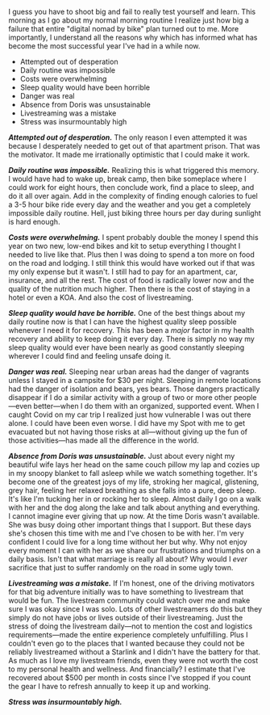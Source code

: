 I guess you have to shoot big and fail to really test yourself and learn. This morning as I go about my normal morning routine I realize just how big a failure that entire "digital nomad by bike" plan turned out to me. More importantly, I understand all the reasons why which has informed what has become the most successful year I've had in a while now.

- Attempted out of desperation
- Daily routine was impossible
- Costs were overwhelming
- Sleep quality would have been horrible
- Danger was real
- Absence from Doris was unsustainable
- Livestreaming was a mistake
- Stress was insurmountably high

***Attempted out of desperation.*** The only reason I even attempted it was because I desperately needed to get out of that apartment prison. That was the motivator. It made me irrationally optimistic that I could make it work.

***Daily routine was impossible.*** Realizing this is what triggered this memory. I would have had to wake up, break camp, then bike someplace where I could work for eight hours, then conclude work, find a place to sleep, and do it all over again. Add in the complexity of finding enough calories to fuel a 3-5 hour bike ride every day and the weather and you get a completely impossible daily routine. Hell, just biking three hours per day during sunlight is hard enough.

***Costs were overwhelming.*** I spent probably double the money I spend this year on two new, low-end bikes and kit to setup everything I thought I needed to live like that. Plus then I was doing to spend a ton more on food on the road and lodging. I still think this would have worked out if that was my only expense but it wasn't. I still had to pay for an apartment, car, insurance, and all the rest. The cost of food is radically lower now and the quality of the nutrition much higher. Then there is the cost of staying in a hotel or even a KOA. And also the cost of livestreaming.

***Sleep quality would have be horrible.*** One of the best things about my daily routine now is that I can have the highest quality sleep possible whenever I need it for recovery. This has been a _major_ factor in my health recovery and ability to keep doing it every day. There is simply no way my sleep quality would ever have been nearly as good constantly sleeping wherever I could find and feeling unsafe doing it.

***Danger was real.*** Sleeping near urban areas had the danger of vagrants unless I stayed in a campsite for $30 per night. Sleeping in remote locations had the danger of isolation and bears, yes bears. Those dangers practically disappear if I do a similar activity with a group of two or more other people—even better—when I do them with an organized, supported event. When I caught Covid on my car trip I realized just how vulnerable I was out there alone. I could have been even worse. I did have my Spot with me to get evacuated but not having those risks at all—without giving up the fun of those activities—has made all the difference in the world.

***Absence from Doris was unsustainable.*** Just about every night my beautiful wife lays her head on the same couch pillow my lap and cozies up in my snoopy blanket to fall asleep while we watch something together. It's become one of the greatest joys of my life, stroking her magical, glistening, grey hair, feeling her relaxed breathing as she falls into a pure, deep sleep. It's like I'm tucking her in or rocking her to sleep. Almost daily I go on a walk with her and the dog along the lake and talk about anything and everything. I cannot imagine ever giving that up now. At the time Doris wasn't available. She was busy doing other important things that I support. But these days she's chosen this time with me and I've chosen to be with her. I'm very confident I could live for a long time without her but why. Why not enjoy every moment I can with her as we share our frustrations and triumphs on a daily basis. Isn't that what marriage is really all about? Why would I _ever_ sacrifice that just to suffer randomly on the road in some ugly town.

***Livestreaming was a mistake.*** If I'm honest, one of the driving motivators for that big adventure initially was to have something to livestream that would be fun. The livestream community could watch over me and make sure I was okay since I was solo. Lots of other livestreamers do this but they simply do not have jobs or lives outside of their livestreaming. Just the stress of doing the livestream daily—not to mention the cost and logistics requirements—made the entire experience completely unfulfilling. Plus I couldn't even go to the places that I wanted because they could not be reliably livestreamed without a Starlink and I didn't have the battery for that. As much as I love my livestream friends, even they were not worth the cost to my personal health and wellness. And financially? I estimate that I've recovered about $500 per month in costs since I've stopped if you count the gear I have to refresh annually to keep it up and working.

***Stress was insurmountably high.***

